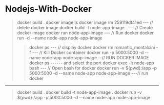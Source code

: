 # Nodejs-With-Docker

> docker build .
> docker image ls
> docker image rm 259119df41ed          --- // delete docker image
> docker build -t node-app-image .      --- // Create docker image
> docker run node-app-image             --- // Run docker
> docker run -d --name node-app node-app-image
> > docker ps                           --- // display docker
> docker rm romantic_montalcini -f      --- // Kill Docker container
> docker run -p 5000:5000 -d --name node-app node-app-image      --// RUN DOCKER IMAGE
> docker ps ------ and select the port
> docker exec -it node-app bash         --- // Open bash for docker
> docker run -v ${pwd}:/app -p 5000:5000 -d --name node-app node-app-image       ---// run docker






--------------------------------------------------------------------------------
> docker build .
> docker build -t node-app-image .
> docker run -v ${pwd}:/app -p 5000:5000 -d --name node-app node-app-image
